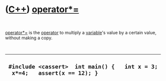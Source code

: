 



 

 

 

 

 

([C++](Cpp.md)) [operator\*=](CppOperatorMultiplyAssign.md)
=============================================================

 

[operator\*=](CppOperatorMultiplyAssign.md) is the
[operator](CppOperator.md) to multiply a [variable](CppVariable.md)'s
value by a certain value, without making a copy.

 

  -------------------------------------------------------------------------------
  ` #include <cassert>  int main() {   int x = 3;   x*=4;   assert(x == 12); }`
  -------------------------------------------------------------------------------

 

 

 

 

 





 



